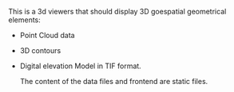 This is a 3d viewers that should display 3D goespatial geometrical elements: 
- Point Cloud data
- 3D contours
- Digital elevation Model in TIF format.

  The content of the data files and frontend are static files.
